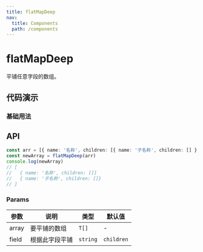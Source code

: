 ```yaml
---
title: flatMapDeep
nav:
  title: Components
  path: /components
---
```


# flatMapDeep

平铺任意字段的数组。

## 代码演示

### 基础用法

<!-- <code src="./demo/demo1.tsx" /> -->

## API

```typescript
const arr = [{ name: '名称', children: [{ name: '子名称', children: [] }] }]
const newArray = flatMapDeep(arr)
console.log(newArray) 
// [
//   { name: '名称', children: []]
//   { name: '子名称', children: []}
// ]
```

### Params

| 参数  | 说明           | 类型     | 默认值     |
| ----- | -------------- | -------- | ---------- |
| array | 要平铺的数组   | `T[]`    | -          |
| field | 根据此字段平铺 | `string` | `children` |
